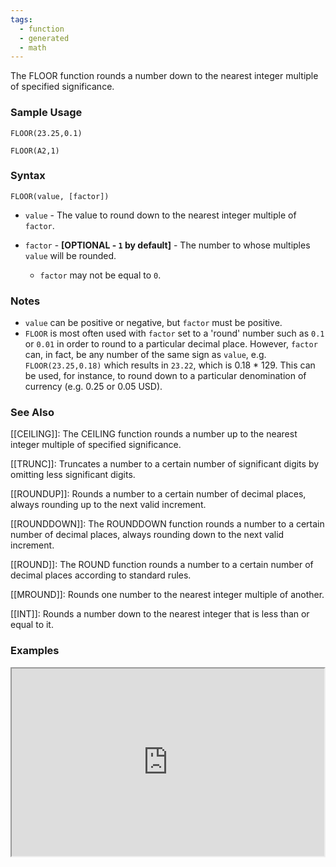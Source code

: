 ```yaml
---
tags:
  - function
  - generated
  - math
---
```


The FLOOR function rounds a number down to the nearest integer multiple of specified significance.

### Sample Usage

`FLOOR(23.25,0.1)`

`FLOOR(A2,1)`

### Syntax

`FLOOR(value, [factor])`

* `value` - The value to round down to the nearest integer multiple of `factor`.
* `factor` - **[**OPTIONAL - `1` by default**]** - The number to whose multiples `value` will be rounded.

  + `factor` may not be equal to `0`.

### Notes

* `value` can be positive or negative, but `factor` must be positive.
* `FLOOR` is most often used with `factor` set to a 'round' number such as `0.1` or `0.01` in order to round to a particular decimal place. However, `factor` can, in fact, be any number of the same sign as `value`, e.g. `FLOOR(23.25,0.18)` which results in `23.22`, which is 0.18 \* 129. This can be used, for instance, to round down to a particular denomination of currency (e.g. 0.25 or 0.05 USD).

### See Also

[[CEILING]]: The CEILING function rounds a number up to the nearest integer multiple of specified significance.

[[TRUNC]]: Truncates a number to a certain number of significant digits by omitting less significant digits.

[[ROUNDUP]]: Rounds a number to a certain number of decimal places, always rounding up to the next valid increment.

[[ROUNDDOWN]]: The ROUNDDOWN function rounds a number to a certain number of decimal places, always rounding down to the next valid increment.

[[ROUND]]: The ROUND function rounds a number to a certain number of decimal places according to standard rules.

[[MROUND]]: Rounds one number to the nearest integer multiple of another.

[[INT]]: Rounds a number down to the nearest integer that is less than or equal to it.

### Examples

<iframe height="300" src="https://docs.google.com/spreadsheet/pub?key=0As3tAuweYU9QdHJkb19yUExEWFVwRXc1MGNpaW5yQXc&amp;output=html" width="500"></iframe>